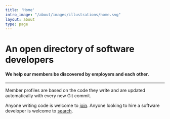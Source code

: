 ```yaml
---
title: 'Home'
intro_image: "/about/images/illustrations/home.svg"
layout: about
type: page
---
```


# An open directory of software developers

#### We help our members be discovered by employers and each other.

---

Member profiles are based on the code they write and are updated automatically with every new Git commit.

Anyone writing code is welcome to [join](https://github.com/stackmuncher/stm_app). Anyone looking to hire a software developer is welcome to [search](/).